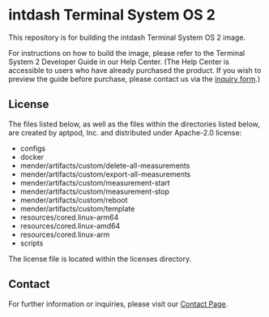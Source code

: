 # intdash Terminal System OS 2

This repository is for building the intdash Terminal System OS 2 image.

For instructions on how to build the image, please refer to the Terminal System 2 Developer Guide in our Help Center.
(The Help Center is accessible to users who have already purchased the product. If you wish to preview the guide before purchase, please contact us via the [inquiry form](https://www.aptpod.co.jp/en/contact/).)

## License

The files listed below, as well as the files within the directories listed below, are created by aptpod, Inc. and distributed under Apache-2.0 license:

* configs
* docker
* mender/artifacts/custom/delete-all-measurements
* mender/artifacts/custom/export-all-measurements
* mender/artifacts/custom/measurement-start
* mender/artifacts/custom/measurement-stop
* mender/artifacts/custom/reboot
* mender/artifacts/custom/template
* resources/cored.linux-arm64
* resources/cored.linux-amd64
* resources/cored.linux-arm
* scripts

The license file is located within the licenses directory.

## Contact

For further information or inquiries, please visit our [Contact Page](https://www.aptpod.co.jp/contact/).
